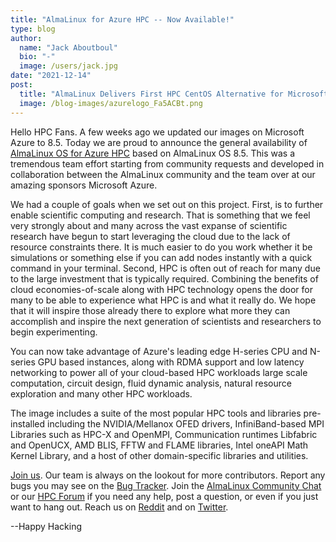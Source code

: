 ```yaml
---
title: "AlmaLinux for Azure HPC -- Now Available!"
type: blog
author:
  name: "Jack Aboutboul"
  bio: "-"
  image: /users/jack.jpg
date: "2021-12-14"
post:
  title: "AlmaLinux Delivers First HPC CentOS Alternative for Microsoft Azure"
  image: /blog-images/azurelogo_Fa5ACBt.png
---
```


Hello HPC Fans. A few weeks ago we updated our images on Microsoft Azure to 8.5. Today we are proud to announce the general availability of [AlmaLinux OS for Azure HPC](https://azuremarketplace.microsoft.com/en-us/marketplace/apps/almalinux.almalinux-hpc) based on AlmaLinux OS 8.5. This was a tremendous team effort starting from community requests and developed in collaboration between the AlmaLinux community and the team over at our amazing sponsors Microsoft Azure.

We had a couple of goals when we set out on this project. First, is to further enable scientific computing and research. That is something that we feel very strongly about and many across the vast expanse of scientific research have begun to start leveraging the cloud due to the lack of resource constraints there. It is much easier to do you work whether it be simulations or something else if you can add nodes instantly with a quick command in your terminal. Second, HPC is often out of reach for many due to the large investment that is typically required. Combining the benefits of cloud economies-of-scale along with HPC technology opens the door for many to be able to experience what HPC is and what it really do. We hope that it will inspire those already there to explore what more they can accomplish and inspire the next generation of scientists and researchers to begin experimenting.

You can now take advantage of Azure's leading edge H-series CPU and N-series GPU based instances, along with RDMA support and low latency networking to power all of your cloud-based HPC workloads large scale computation, circuit design, fluid dynamic analysis, natural resource exploration and many other HPC workloads.

The image includes a suite of the most popular HPC tools and libraries pre-installed including the NVIDIA/Mellanox OFED drivers, InfiniBand-based MPI Libraries such as HPC-X and OpenMPI, Communication runtimes Libfabric and OpenUCX, AMD BLIS, FFTW and FLAME libraries, Intel oneAPI Math Kernel Library, and a host of other domain-specific libraries and utilities.

[Join us](https://chat.almalinux.org/). Our team is always on the lookout for more contributors. Report any bugs you may see on the [Bug Tracker](https://bugs.almalinux.org/). Join the [AlmaLinux Community Chat](https://chat.almalinux.org/) or our [HPC Forum](https://forums.almalinux.org/c/sigs/hpc/31) if you need any help, post a question, or even if you just want to hang out. Reach us on [Reddit](https://reddit.com/r/almalinux) and on [Twitter](https://twitter.com/almalinux).

--Happy Hacking
